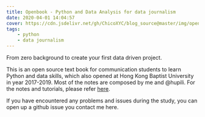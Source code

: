 ```yaml
---
title: Openbook - Python and Data Analysis for data journalism
date: 2020-04-01 14:04:57
cover: https://cdn.jsdelivr.net/gh/ChicoXYC/blog_source@master/img/openbook.png
tags:
    - python
    - data journalism
---
```


<!-- {% asset_img "ob.png" %} -->

<!-- <img src="ob.png" alt="post-cover"> -->

From zero background to create your first data driven project.

<!--less-->

This is an open source text book for communication students to learn Python and data skills, which also opened at Hong Kong Baptist University in year 2017-2019. Most of the notes are composed by me and @hupili. For the notes and tutorials, please refer [here](https://github.com/hupili/python-for-data-and-media-communication-gitbook).

If you have encountered any problems and issues during the study, you can open up a github issue you contact me here.